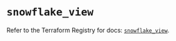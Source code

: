 # `snowflake_view`

Refer to the Terraform Registry for docs: [`snowflake_view`](https://registry.terraform.io/providers/snowflake-labs/snowflake/0.87.2/docs/resources/view).
